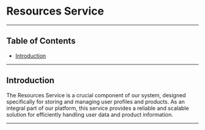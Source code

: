 # Resources Service

<hr/>

## Table of Contents

- [Introduction](#introduction)

<hr/>

## Introduction

The Resources Service is a crucial component of our system, designed specifically for storing and managing user profiles and products. As an integral part of our platform, this service provides a reliable and scalable solution for efficiently handling user data and product information.

<hr/>
